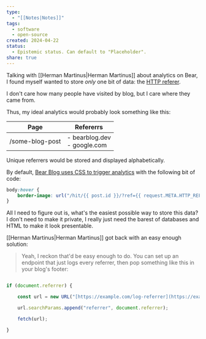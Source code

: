 ```yaml
---
type:
  - "[[Notes|Notes]]"
tags:
  - software
  - open-source
created: 2024-04-22
status:
  - Epistemic status. Can default to "Placeholder".
share: true
---
```


Talking with [[Herman Martinus|Herman Martinus]] about analytics on Bear, I found myself wanted to store _only_ one bit of data: the [HTTP referer](https://en.wikipedia.org/wiki/HTTP_referer).

I don't care how many people have visited by blog, but I care where they came from.

Thus, my ideal analytics would probably look something like this:

| Page            | Refererrs                       |
| --------------- | ------------------------------- |
| /some-blog-post | - bearblog.dev<br> - google.com |

Unique referrers would be stored and displayed alphabetically.

By default, [Bear Blog uses CSS to trigger analytics](https://herman.bearblog.dev/how-bear-does-analytics-with-css/) with the following bit of code:

```css
body:hover {
    border-image: url("/hit/{{ post.id }}/?ref={{ request.META.HTTP_REFERER }}");
}
```

All I need to figure out is, what's the easiest possible way to store this data? I don't need to make it private, I really just need the barest of databases and HTML to make it look presentable.

[[Herman Martinus|Herman Martinus]] got back with an easy enough solution:

> Yeah, I reckon that'd be easy enough to do. You can set up an endpoint that just logs every referrer, then pop something like this in your blog's footer:  

```js  

if (document.referrer) {  

    const url = new URL("[https://example.com/log-referrer](https://example.com/log-referrer)");  

    url.searchParams.append("referrer", document.referrer);  

    fetch(url);  

}  
```